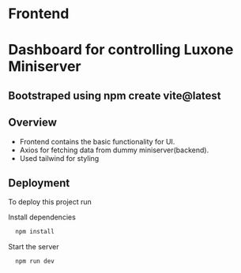 # Frontend 
# Dashboard for controlling Luxone Miniserver

## Bootstraped using npm create vite@latest

## Overview
- Frontend contains the basic functionality for UI.
- Axios for fetching data from dummy miniserver(backend).
- Used tailwind for styling

## Deployment

To deploy this project run

Install dependencies

```bash
  npm install
```

Start the server

```bash
  npm run dev
```

